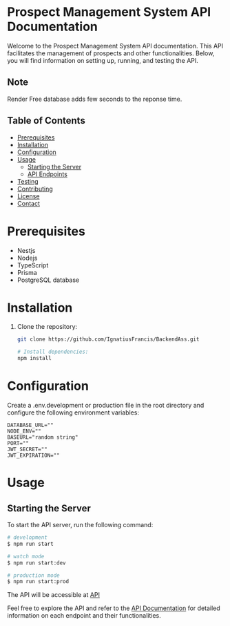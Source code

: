 # Prospect Management System API Documentation

Welcome to the Prospect Management System API documentation. This API facilitates the management of prospects and other functionalities. Below, you will find information on setting up, running, and testing the API.

## Note
Render Free database adds few seconds to the reponse time.

## Table of Contents

- [Prerequisites](#prerequisites)
- [Installation](#installation)
- [Configuration](#configuration)
- [Usage](#usage)
  - [Starting the Server](#starting-the-server)
  - [API Endpoints](#api-endpoints)
- [Testing](#testing)
- [Contributing](#contributing)
- [License](#license)
- [Contact](#contact)

# Prerequisites

- Nestjs
- Nodejs
- TypeScript
- Prisma
- PostgreSQL database

# Installation

1. Clone the repository:

   ```bash
   git clone https://github.com/IgnatiusFrancis/BackendAss.git

   # Install dependencies:
   npm install
   ```

# Configuration

Create a .env.development or production file in the root directory and configure the following environment variables:

```env
DATABASE_URL=""
NODE_ENV=""
BASEURL="random string"
PORT=""
JWT_SECRET=""
JWT_EXPIRATION=""
```

# Usage

## Starting the Server

To start the API server, run the following command:

```bash
# development
$ npm run start

# watch mode
$ npm run start:dev

# production mode
$ npm run start:prod
```

The API will be accessible at  [API](https://test-ktsa.onrender.com/api/v1) 


Feel free to explore the API and refer to the [API Documentation](https://documenter.getpostman.com/view/19595090/2sA3XTefWd) for detailed information on each endpoint and their functionalities.